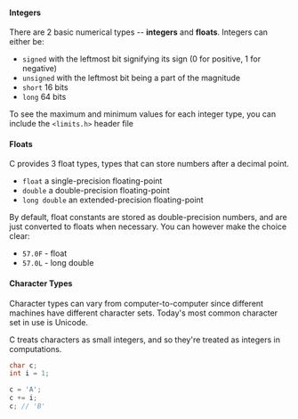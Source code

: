 #### Integers
There are 2 basic numerical types -- **integers** and **floats**. Integers can either be:
- `signed` with the leftmost bit signifying its sign (0 for positive, 1 for negative)
- `unsigned` with the leftmost bit being a part of the magnitude
- `short` 16 bits
- `long` 64 bits

To see the maximum and minimum values for each integer type, you can include the `<limits.h>` header file

#### Floats
C provides 3 float types, types that can store numbers after a decimal point.
- `float` a single-precision floating-point
- `double` a double-precision floating-point
- `long double` an extended-precision floating-point

By default, float constants are stored as double-precision numbers, and are just converted to floats when necessary. You can however make the choice clear:
- `57.0F` - float
- `57.0L` - long double

#### Character Types
Character types can vary from computer-to-computer since different machines have different character sets. Today's most common character set in use is Unicode.

C treats characters as small integers, and so they're treated as integers in computations.

```c
char c;
int i = 1;

c = 'A';
c += i;
c; // 'B'
```